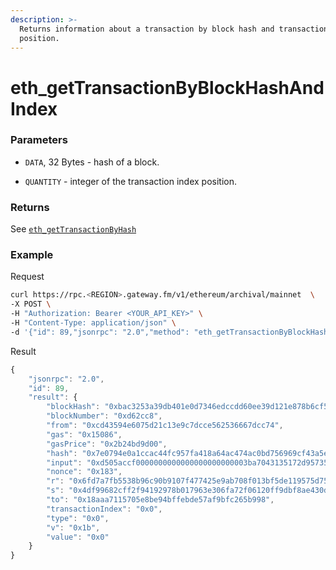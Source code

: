 ```yaml
---
description: >-
  Returns information about a transaction by block hash and transaction index
  position.
---
```


# eth\_getTransactionByBlockHashAndIndex

### Parameters

* `DATA`, 32 Bytes - hash of a block.

* `QUANTITY` - integer of the transaction index position.

### Returns

See [`eth_getTransactionByHash`](./#eth_gettransactionbyhash)

### **Example**

Request

```bash
curl https://rpc.<REGION>.gateway.fm/v1/ethereum/archival/mainnet  \
-X POST \
-H "Authorization: Bearer <YOUR_API_KEY>" \
-H "Content-Type: application/json" \
-d '{"id": 89,"jsonrpc": "2.0","method": "eth_getTransactionByBlockHashAndIndex","params": ["0xbac3253a39db401e0d7346edccdd60ee39d121e878b6cf5050a4304cc6817721","0x0"]}'
```

Result

```javascript
{
    "jsonrpc": "2.0",
    "id": 89,
    "result": {
        "blockHash": "0xbac3253a39db401e0d7346edccdd60ee39d121e878b6cf5050a4304cc6817721",
        "blockNumber": "0xd62cc8",
        "from": "0xcd43594e6075d21c13e9c7dcce562536667dcc74",
        "gas": "0x15086",
        "gasPrice": "0x2b24bd9d00",
        "hash": "0x7e0794e0a1ccac44fc957fa418a64ac474ac0bd756969cf43a5ef2d351ff4c4a",
        "input": "0xd505accf0000000000000000000000003ba7043135172d9573584d8ceaf93a12a3c2162a000000000000000000000000cd43594e6075d21c13e9c7dcce562536667dcc740000000000000000000000000000000000000000000000000de0b6b3a76400000000000000000000000000000000000000000000000000000000000061e81c18000000000000000000000000000000000000000000000000000000000000001baea97b265c60fa18dae8aa152af49967f5a3fba66f3baa5191cb19ab8067bb1a0e514289874563e1bac98a715c623e2e05b63fa081ab6d55185162d6874ccc1e",
        "nonce": "0x183",
        "r": "0x6fd7a7fb5538b96c90b9107f477425e9ab708f013bf5de119575d75eab4ff25f",
        "s": "0x4df99682cff2f94192978b017963e306fa72f06120ff9dbf8ae430da539a65ce",
        "to": "0x18aaa7115705e8be94bffebde57af9bfc265b998",
        "transactionIndex": "0x0",
        "type": "0x0",
        "v": "0x1b",
        "value": "0x0"
    }
}
```

